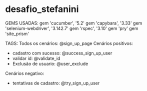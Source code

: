 # desafio_stefanini

GEMS USADAS:
gem 'cucumber', '5.2'
gem 'capybara', '3.33'
gem 'selenium-webdriver', '3.142.7'
gem 'rspec', '3.10'
gem 'pry'
gem 'site_prism'


TAGS: 
Todos os cenários: @sign_up_page
Cenários positivos:
- cadastro com sucesso: @success_sign_up_user
- validar id: @validate_id
- Exclusão de usuario:   @user_exclude
 
 Cenários negativo: 
 - tentativas de cadastro: @try_sign_up_user
